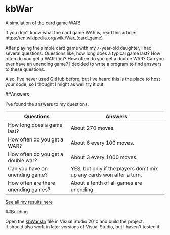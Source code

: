 # kbWar
A simulation of the card game WAR!

If you don’t know what the card game WAR is, read this article:
https://en.wikipedia.org/wiki/War_(card_game) 

After playing the simple card game with my 7-year-old daughter, I had several questions.  Questions like, how long does a typical game last?  How often do you get a WAR (tie)?  How often do you get a double WAR?  Can you ever have an unending game?  I decided to write a program to find answers to these questions.

Also, I’ve never used GitHub before, but I’ve heard this is the place to host your code, so I thought I might as well try it out.

##Answers

I've found the answers to my questions.  

Questions | Answers
 ------------- | -----------
How long does a game last? | About 270 moves.
How often do you get a WAR? | About 6 every 100 moves.
How often do you get a double war? | About 3 every 1000 moves.
Can you have an unending game? | YES, but only if the players don't mix up any cards won after a turn.
  How often are there unending games? | About a tenth of all games are unending.

[See all my results here](Results.md)

##Building

Open the [kbWar.sln](kbWar/kbWar.sln) file in Visual Studio 2010 and build the project.  
It should also work in later versions of Visual Studio, but I haven't tested it.
